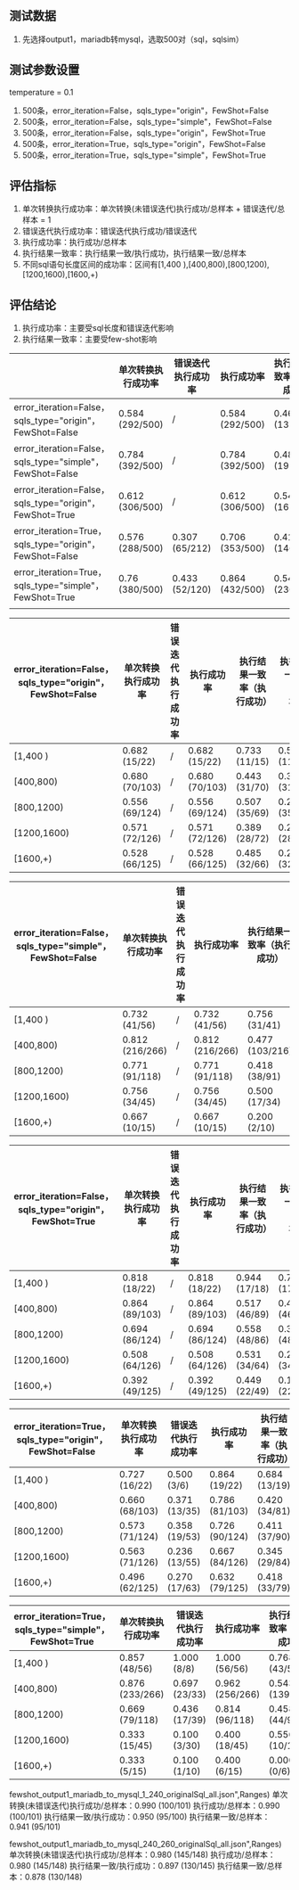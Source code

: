 ## 测试数据
1. 先选择output1，mariadb转mysql，选取500对（sql，sqlsim）

## 测试参数设置
temperature = 0.1
1. 500条，error_iteration=False，sqls_type="origin"，FewShot=False  
2. 500条，error_iteration=False，sqls_type="simple"，FewShot=False  
3. 500条，error_iteration=False，sqls_type="origin"，FewShot=True
4. 500条，error_iteration=True，sqls_type="origin"，FewShot=False 
5. 500条，error_iteration=True，sqls_type="simple"，FewShot=True 

## 评估指标

1. 单次转换执行成功率：单次转换(未错误迭代)执行成功/总样本 + 错误迭代/总样本 = 1
2. 错误迭代执行成功率：错误迭代执行成功/错误迭代
3. 执行成功率：执行成功/总样本
4. 执行结果一致率：执行结果一致/执行成功，执行结果一致/总样本
5. 不同sql语句长度区间的成功率：区间有[1,400 ),[400,800),[800,1200),[1200,1600),[1600,+)

## 评估结论
1. 执行成功率：主要受sql长度和错误迭代影响
2. 执行结果一致率：主要受few-shot影响

|                                                        | 单次转换执行成功率       | 错误迭代执行成功率      | 执行成功率           | 执行结果一致率（执行成功）   | 执行结果一致率（总样本）    |
| ------------------------------------------------------ | --------------- | -------------- | --------------- | --------------- | --------------- |
| error_iteration=False，sqls_type="origin"，FewShot=False | 0.584 (292/500) | /              | 0.584 (292/500) | 0.469 (137/292) | 0.274 (137/500) |
| error_iteration=False，sqls_type="simple"，FewShot=False | 0.784 (392/500) | /              | 0.784 (392/500) | 0.487 (191/392) | 0.382 (191/500) |
| error_iteration=False，sqls_type="origin"，FewShot=True  | 0.612 (306/500) | /              | 0.612 (306/500) | 0.546 (167/306) | 0.334 (167/500) |
| error_iteration=True，sqls_type="origin"，FewShot=False  | 0.576 (288/500) | 0.307 (65/212) | 0.706 (353/500) | 0.414 (146/353) | 0.292 (146/500) |
| error_iteration=True，sqls_type="simple"，FewShot=True   | 0.76 (380/500)  | 0.433 (52/120) | 0.864 (432/500) | 0.546 (236/432) | 0.472 (236/500) |
|                                                        |                 |                |                 |                 |                 |


| error_iteration=False，sqls_type="origin"，FewShot=False | 单次转换执行成功率      | 错误迭代执行成功率 | 执行成功率          | 执行结果一致率（执行成功）     | 执行结果一致率（总样本）   |
| ------------------------------------------------------ | -------------- | --------- | -------------- | ----------------- | -------------- |
| [1,400 )                                               | 0.682 (15/22)  | /         | 0.682 (15/22)  | 0.733     (11/15) | 0.5 (11/22)    |
| [400,800)                                              | 0.680 (70/103) | /         | 0.680 (70/103) | 0.443     (31/70) | 0.301 (31/103) |
| [800,1200)                                             | 0.556 (69/124) | /         | 0.556 (69/124) | 0.507     (35/69) | 0.282 (35/124) |
| [1200,1600)                                            | 0.571 (72/126) | /         | 0.571 (72/126) | 0.389     (28/72) | 0.222 (28/126) |
| [1600,+)                                               | 0.528 (66/125) | /         | 0.528 (66/125) | 0.485 (32/66)     | 0.256 (32/125) |


| error_iteration=False，sqls_type="simple"，FewShot=False | 单次转换执行成功率       | 错误迭代执行成功率 | 执行成功率           | 执行结果一致率（执行成功）   | 执行结果一致率（总样本）    |
| ------------------------------------------------------ | --------------- | --------- | --------------- | --------------- | --------------- |
| [1,400 )                                               | 0.732 (41/56)   | /         | 0.732 (41/56)   | 0.756 (31/41)   | 0.554 (31/56)   |
| [400,800)                                              | 0.812 (216/266) | /         | 0.812 (216/266) | 0.477 (103/216) | 0.387 (103/266) |
| [800,1200)                                             | 0.771 (91/118)  | /         | 0.771 (91/118)  | 0.418 (38/91)   | 0.322 (38/118)  |
| [1200,1600)                                            | 0.756 (34/45)   | /         | 0.756 (34/45)   | 0.500 (17/34)   | 0.378 (17/45)   |
| [1600,+)                                               | 0.667 (10/15)   | /         | 0.667 (10/15)   | 0.200   (2/10)  | 0.133  (2/15)   |


| error_iteration=False，sqls_type="origin"，FewShot=True | 单次转换执行成功率      | 错误迭代执行成功率 | 执行成功率          | 执行结果一致率（执行成功） | 执行结果一致率（总样本）   |
| ----------------------------------------------------- | -------------- | --------- | -------------- | ------------- | -------------- |
| [1,400 )                                              | 0.818 (18/22)  | /         | 0.818 (18/22)  | 0.944 (17/18) | 0.773 (17/22)  |
| [400,800)                                             | 0.864 (89/103) | /         | 0.864 (89/103) | 0.517 (46/89) | 0.447 (46/103) |
| [800,1200)                                            | 0.694 (86/124) | /         | 0.694 (86/124) | 0.558 (48/86) | 0.387 (48/124) |
| [1200,1600)                                           | 0.508 (64/126) | /         | 0.508 (64/126) | 0.531 (34/64) | 0.270 (34/126) |
| [1600,+)                                              | 0.392 (49/125) | /         | 0.392 (49/125) | 0.449 (22/49) | 0.176 (22/125) |


| error_iteration=True，sqls_type="origin"，FewShot=False | 单次转换执行成功率      | 错误迭代执行成功率     | 执行成功率          | 执行结果一致率（执行成功） | 执行结果一致率（总样本）   |
| ----------------------------------------------------- | -------------- | ------------- | -------------- | ------------- | -------------- |
| [1,400 )                                              | 0.727 (16/22)  | 0.500 (3/6)   | 0.864 (19/22)  | 0.684 (13/19) | 0.591 (13/22)  |
| [400,800)                                             | 0.660 (68/103) | 0.371 (13/35) | 0.786 (81/103) | 0.420 (34/81) | 0.330 (34/103) |
| [800,1200)                                            | 0.573 (71/124) | 0.358 (19/53) | 0.726 (90/124) | 0.411 (37/90) | 0.298 (37/124) |
| [1200,1600)                                           | 0.563 (71/126) | 0.236 (13/55) | 0.667 (84/126) | 0.345 (29/84) | 0.230 (29/126) |
| [1600,+)                                              | 0.496 (62/125) | 0.270 (17/63) | 0.632 (79/125) | 0.418 (33/79) | 0.264 (33/125) |

| error_iteration=True，sqls_type="simple"，FewShot=True | 单次转换执行成功率       | 错误迭代执行成功率     | 执行成功率           | 执行结果一致率（执行成功）   | 执行结果一致率（总样本）    |
| ---------------------------------------------------- | --------------- | ------------- | --------------- | --------------- | --------------- |
| [1,400 )                                             | 0.857 (48/56)   | 1.000 (8/8)   | 1.000 (56/56)   | 0.768 (43/56)   | 0.768 (43/56)   |
| [400,800)                                            | 0.876 (233/266) | 0.697 (23/33) | 0.962 (256/266) | 0.543 (139/256) | 0.523 (139/266) |
| [800,1200)                                           | 0.669 (79/118)  | 0.436 (17/39) | 0.814 (96/118)  | 0.458 (44/96)   | 0.373 (44/118)  |
| [1200,1600)                                          | 0.333 (15/45)   | 0.100 (3/30)  | 0.400 (18/45)   | 0.556 (10/18)   | 0.222 (10/45)   |
| [1600,+)                                             | 0.333 (5/15)    | 0.100 (1/10)  | 0.400 (6/15)    | 0.000 (0/6)     | 0.000 (0/15)    |


fewshot_output1_mariadb_to_mysql_1_240_originalSql_all.json",Ranges)
单次转换(未错误迭代)执行成功/总样本：0.990 (100/101)
执行成功/总样本：0.990 (100/101)
执行结果一致/执行成功：0.950 (95/100)
执行结果一致/总样本：0.941 (95/101)


fewshot_output1_mariadb_to_mysql_240_260_originalSql_all.json",Ranges)
单次转换(未错误迭代)执行成功/总样本：0.980 (145/148)
执行成功/总样本：0.980 (145/148)
执行结果一致/执行成功：0.897 (130/145)
执行结果一致/总样本：0.878 (130/148)




